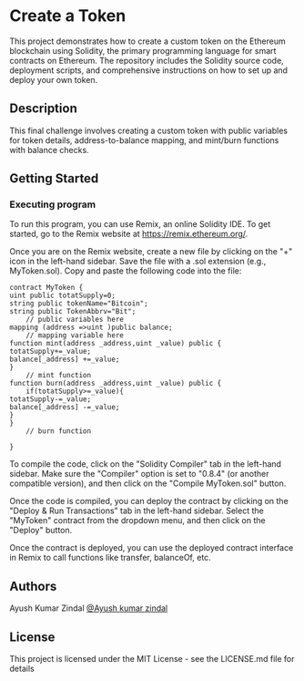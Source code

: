 # Create a Token

This project demonstrates how to create a custom token on the Ethereum blockchain using Solidity, the primary programming language for smart contracts on Ethereum. The repository includes the Solidity source code, deployment scripts, and comprehensive instructions on how to set up and deploy your own token.
## Description

This final challenge involves creating a custom token with public variables for token details, address-to-balance mapping, and mint/burn functions with balance checks.
## Getting Started

### Executing program

To run this program, you can use Remix, an online Solidity IDE. To get started, go to the Remix website at https://remix.ethereum.org/.

Once you are on the Remix website, create a new file by clicking on the "+" icon in the left-hand sidebar. Save the file with a .sol extension (e.g., MyToken.sol). Copy and paste the following code into the file:

```solidity
contract MyToken {
uint public totatSupply=0;
string public tokenName="Bitcoin";
string public TokenAbbrv="Bit";
    // public variables here
mapping (address =>uint )public balance;
    // mapping variable here
function mint(address _address,uint _value) public {
totatSupply+=_value;
balance[_address] +=_value;
}
    // mint function
function burn(address _address,uint _value) public {
    if(totatSupply>=_value){
totatSupply-=_value;
balance[_address] -=_value;
}
}
    // burn function

}

```

To compile the code, click on the "Solidity Compiler" tab in the left-hand sidebar. Make sure the "Compiler" option is set to "0.8.4" (or another compatible version), and then click on the "Compile MyToken.sol" button.

Once the code is compiled, you can deploy the contract by clicking on the "Deploy & Run Transactions" tab in the left-hand sidebar. Select the "MyToken" contract from the dropdown menu, and then click on the "Deploy" button.

Once the contract is deployed, you can use the deployed contract interface in Remix to call functions like transfer, balanceOf, etc.
## Authors

Ayush Kumar Zindal 
[@Ayush kumar zindal](https://ayushzindal@gmail.com)


## License

This project is licensed under the MIT License - see the LICENSE.md file for details
